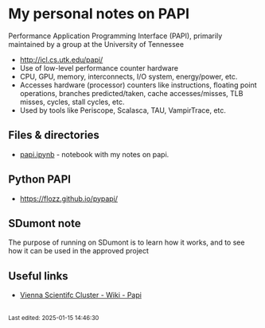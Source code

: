 # My personal notes on PAPI

Performance Application Programming Interface (PAPI), primarily maintained by a group at the University of Tennessee

* <http://icl.cs.utk.edu/papi/>
* Use of low-level performance counter hardware
* CPU, GPU, memory, interconnects, I/O system, energy/power, etc.
* Accesses hardware (processor) counters like instructions, floating point operations, branches predicted/taken, cache accesses/misses, TLB misses, cycles, stall cycles, etc.
* Used by tools like Periscope, Scalasca, TAU, VampirTrace, etc.


## Files & directories

* [papi.ipynb](papi.ipynb) - notebook with my notes on papi.


## Python PAPI

* <https://flozz.github.io/pypapi/>


## SDumont note

The purpose of running on SDumont is to learn how it works, and to see how it can be used in the approved project


## Useful links

* [Vienna Scientifc Cluster - Wiki - Papi](https://wiki.vsc.ac.at/doku.php?id=doku:papi)


<br><sub>Last edited: 2025-01-15 14:46:30</sub>
